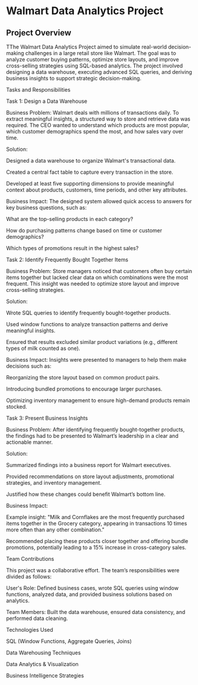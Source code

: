 # Walmart Data Analytics Project

## Project Overview

TThe Walmart Data Analytics Project aimed to simulate real-world decision-making challenges in a large retail store like Walmart. The goal was to analyze customer buying patterns, optimize store layouts, and improve cross-selling strategies using SQL-based analytics. The project involved designing a data warehouse, executing advanced SQL queries, and deriving business insights to support strategic decision-making.


Tasks and Responsibilities

Task 1: Design a Data Warehouse

Business Problem:
Walmart deals with millions of transactions daily. To extract meaningful insights, a structured way to store and retrieve data was required. The CEO wanted to understand which products are most popular, which customer demographics spend the most, and how sales vary over time.

Solution:

Designed a data warehouse to organize Walmart's transactional data.

Created a central fact table to capture every transaction in the store.

Developed at least five supporting dimensions to provide meaningful context about products, customers, time periods, and other key attributes.

Business Impact:
The designed system allowed quick access to answers for key business questions, such as:

What are the top-selling products in each category?

How do purchasing patterns change based on time or customer demographics?

Which types of promotions result in the highest sales?

Task 2: Identify Frequently Bought Together Items

Business Problem:
Store managers noticed that customers often buy certain items together but lacked clear data on which combinations were the most frequent. This insight was needed to optimize store layout and improve cross-selling strategies.

Solution:

Wrote SQL queries to identify frequently bought-together products.

Used window functions to analyze transaction patterns and derive meaningful insights.

Ensured that results excluded similar product variations (e.g., different types of milk counted as one).

Business Impact:
Insights were presented to managers to help them make decisions such as:

Reorganizing the store layout based on common product pairs.

Introducing bundled promotions to encourage larger purchases.

Optimizing inventory management to ensure high-demand products remain stocked.

Task 3: Present Business Insights

Business Problem:
After identifying frequently bought-together products, the findings had to be presented to Walmart’s leadership in a clear and actionable manner.

Solution:

Summarized findings into a business report for Walmart executives.

Provided recommendations on store layout adjustments, promotional strategies, and inventory management.

Justified how these changes could benefit Walmart’s bottom line.

Business Impact:

Example insight: "Milk and Cornflakes are the most frequently purchased items together in the Grocery category, appearing in transactions 10 times more often than any other combination."

Recommended placing these products closer together and offering bundle promotions, potentially leading to a 15% increase in cross-category sales.

Team Contributions

This project was a collaborative effort. The team’s responsibilities were divided as follows:

User's Role: Defined business cases, wrote SQL queries using window functions, analyzed data, and provided business solutions based on analytics.

Team Members: Built the data warehouse, ensured data consistency, and performed data cleaning.

Technologies Used

SQL (Window Functions, Aggregate Queries, Joins)

Data Warehousing Techniques

Data Analytics & Visualization

Business Intelligence Strategies
